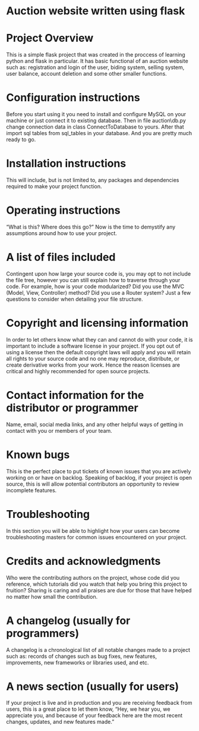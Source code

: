 # Auction website written using flask
# Project Overview 
This is a simple flask project that was created in the proccess of learning python and flask in particular. It has basic functional of an auction website such as: registration and login of the user, biding system, selling system, user balance, account deletion and some other smaller functions.
# Configuration instructions 
Before you start using it you need to install and configure MySQL on your machine or just connect it to existing database. Then in file auction\db.py change connection data in class ConnectToDatabase to yours. After that import sql tables from sql_tables in your database. And you are pretty much ready to go.
# Installation instructions 
This will include, but is not limited to, any packages and dependencies required to make your project function.
# Operating instructions
“What is this? Where does this go?” Now is the time to demystify any assumptions around how to use your project.
# A list of files included 
Contingent upon how large your source code is, you may opt to not include the file tree, however you can still explain how to traverse through your code. For example, how is your code modularized? Did you use the MVC (Model, View, Controller) method? Did you use a Router system? Just a few questions to consider when detailing your file structure.
# Copyright and licensing information
In order to let others know what they can and cannot do with your code, it is important to include a software license in your project. If you opt out of using a license then the default copyright laws will apply and you will retain all rights to your source code and no one may reproduce, distribute, or create derivative works from your work. Hence the reason licenses are critical and highly recommended for open source projects.
# Contact information for the distributor or programmer
Name, email, social media links, and any other helpful ways of getting in contact with you or members of your team.
# Known bugs 
This is the perfect place to put tickets of known issues that you are actively working on or have on backlog. Speaking of backlog, if your project is open source, this is will allow potential contributors an opportunity to review incomplete features.
# Troubleshooting 
In this section you will be able to highlight how your users can become troubleshooting masters for common issues encountered on your project.
# Credits and acknowledgments 
Who were the contributing authors on the project, whose code did you reference, which tutorials did you watch that help you bring this project to fruition? Sharing is caring and all praises are due for those that have helped no matter how small the contribution.
# A changelog (usually for programmers) 
A changelog is a chronological list of all notable changes made to a project such as: records of changes such as bug fixes, new features, improvements, new frameworks or libraries used, and etc.
# A news section (usually for users) 
If your project is live and in production and you are receiving feedback from users, this is a great place to let them know, “Hey, we hear you, we appreciate you, and because of your feedback here are the most recent changes, updates, and new features made.”
